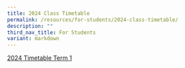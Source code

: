 ```yaml
---
title: 2024 Class Timetable
permalink: /resources/for-students/2024-class-timetable/
description: ""
third_nav_title: For Students
variant: markdown
---
```

[2024 Timetable Term 1](/files/Term_1_Timetable_202401041959_Class_Final.pdf)
